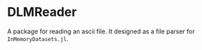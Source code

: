 # DLMReader

A package for reading an ascii file. It designed as a file parser for `InMemoryDatasets.jl`.
